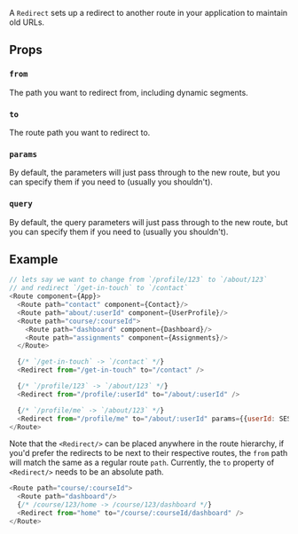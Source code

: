 A `Redirect` sets up a redirect to another route in your application to
maintain old URLs.

Props
-----

### `from`

The path you want to redirect from, including dynamic segments.

### `to`

The route path you want to redirect to.

### `params`

By default, the parameters will just pass through to the new route, but
you can specify them if you need to (usually you shouldn't).

### `query`

By default, the query parameters will just pass through to the new
route, but you can specify them if you need to (usually you shouldn't).

Example
-------

```js
// lets say we want to change from `/profile/123` to `/about/123`
// and redirect `/get-in-touch` to `/contact`
<Route component={App}>
  <Route path="contact" component={Contact}/>
  <Route path="about/:userId" component={UserProfile}/>
  <Route path="course/:courseId">
    <Route path="dashboard" component={Dashboard}/>
    <Route path="assignments" component={Assignments}/>
  </Route>

  {/* `/get-in-touch` -> `/contact` */}
  <Redirect from="/get-in-touch" to="/contact" />

  {/* `/profile/123` -> `/about/123` */}
  <Redirect from="/profile/:userId" to="/about/:userId" />

  {/* `/profile/me` -> `/about/123` */}
  <Redirect from="/profile/me" to="/about/:userId" params={{userId: SESSION.USER_ID}}/>
</Route>
```

Note that the `<Redirect/>` can be placed anywhere in the route
hierarchy, if you'd prefer the redirects to be next to their respective
routes, the `from` path will match the same as a regular route `path`.
Currently, the `to` property of `<Redirect/>` needs to be an absolute path.

```js
<Route path="course/:courseId">
  <Route path="dashboard"/>
  {/* /course/123/home -> /course/123/dashboard */}
  <Redirect from="home" to="/course/:courseId/dashboard" />
</Route>
```
